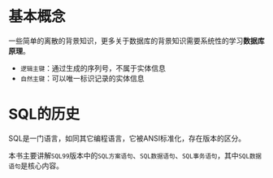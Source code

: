 # 基本概念

一些简单的离散的背景知识，更多关于数据库的背景知识需要系统性的学习**数据库原理**。

- `逻辑主键`：通过生成的序列号，不属于实体信息
- `自然主键`：可以唯一标识记录的实体信息

# SQL的历史

SQL是一门语言，如同其它编程语言，它被ANSI标准化，存在版本的区分。

本书主要讲解`SQL99`版本中的`SQL方案语句`、`SQL数据语句`、`SQL事务语句`，其中`SQL数据语句`是核心内容。